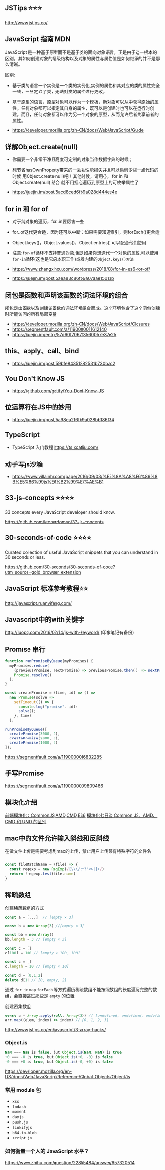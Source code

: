 ## JSTips ⭐️⭐️⭐️
http://www.jstips.co/

## JavaScript 指南 MDN

JavaScript 是一种基于原型而不是基于类的面向对象语言。正是由于这一根本的区别，其如何创建对象的层级结构以及对象的属性与属性值是如何继承的并不是那么清晰。

区别:
* 基于类的语言一个实例是一个类的实例化,实例的属性和其对应的类的属性完全一致，一旦定义了类，无法对类的属性进行更改。
* 基于原型的语言，原型对象可以作为一个模板，新对象可以从中获得原始的属性。任何对象都可以指定其自身的属性，既可以是创建时也可以在运行时创建。而且，任何对象都可以作为另一个对象的原型，从而允许后者共享前者的属性。

* https://developer.mozilla.org/zh-CN/docs/Web/JavaScript/Guide

## 详解Object.create(null)

* 你需要一个非常干净且高度可定制的对象当作数据字典的时候；
* 想节省hasOwnProperty带来的一丢丢性能损失并且可以偷懒少些一点代码的时候
用Object.create(null)吧！其他时候，请用{}。
for in 和 Object.create(null) 结合 就不用担心遍历到原型上的可枚举属性了

* https://juejin.im/post/5acd8ced6fb9a028d444ee4e

## for in 和 for of

* 对于纯对象的遍历，for..in要厉害一些
* for..of迭代更合适，因为还可以中断；如果需要知道索引，则forEach()更合适
* Object.keys()，Object.values()，Object.entries() 可以配合他们使用
* 注意:`for-of`循环不支持普通对象,但是如果你想迭代一个对象的属性,可以使用`for-in`循环(这也是它的本职工作)或者内建的`Object.keys()方法`

* https://www.zhangxinxu.com/wordpress/2018/08/for-in-es6-for-of/
* https://juejin.im/post/5aea83c86fb9a07aae15013b


## 闭包是函数和声明该函数的词法环境的组合
  闭包是由函数以及创建该函数的词法环境组合而成。这个环境包含了这个闭包创建时所能访问的所有局部变量
  * https://developer.mozilla.org/zh-CN/docs/Web/JavaScript/Closures
  * https://segmentfault.com/a/1190000011612140
  * https://juejin.im/entry/57d60f7067f3560057e37e25

## this、apply、call、bind
  * https://juejin.im/post/59bfe84351882531b730bac2

## You Don't Know JS
  * https://github.com/getify/You-Dont-Know-JS

## 位运算符在JS中的妙用
  * https://juejin.im/post/5a98ea2f6fb9a028bb186f34

## TypeScript
  * TypeScript 入门教程 https://ts.xcatliu.com/

## 动手写js沙箱
  * https://www.villainhr.com/page/2016/09/03/%E5%8A%A8%E6%89%8B%E5%86%99js%E6%B2%99%E7%AE%B1

## 33-js-concepts  ⭐️⭐️⭐️⭐️
33 concepts every JavaScript developer should know.

 https://github.com/leonardomso/33-js-concepts

## 30-seconds-of-code ⭐️⭐️⭐️⭐️
Curated collection of useful JavaScript snippets that you can understand in 30 seconds or less.

https://github.com/30-seconds/30-seconds-of-code?utm_source=gold_browser_extension


## JavaScript 标准参考教程⭐️⭐️

http://javascript.ruanyifeng.com/


## Javascript中的with关键字

http://luopq.com/2016/02/14/js-with-keyword/  (印象笔记有备份)


## Promise 串行
```js
function runPromiseByQueue(myPromises) {
  myPromises.reduce(
    (previousPromise, nextPromise) => previousPromise.then(() => nextPromise()),
    Promise.resolve()
  );
}

const createPromise = (time, id) => () =>
  new Promise(solve =>
    setTimeout(() => {
      console.log("promise", id);
      solve();
    }, time)
  );

runPromiseByQueue([
  createPromise(3000, 1),
  createPromise(2000, 2),
  createPromise(1000, 3)
]);
```

https://segmentfault.com/a/1190000016832285


## 手写Promise

https://segmentfault.com/a/1190000009809466


## 模块化介绍

[前端模块化：CommonJS,AMD,CMD,ES6](https://juejin.im/post/5aaa37c8f265da23945f365c)
[模块化七日谈 ](https://juejin.im/post/5aaa37c8f265da23945f365c)
[Common JS、AMD、CMD 和 UMD 的区别 ](https://github.com/G-Grant/Note/issues/3)

## mac中的文件允许输入斜线和反斜线

在做文件上传是需要考虑到mac的上传，禁止用户上传带有特殊字符的文件名

```js

const fileMatchName = (file) => {
  const regexp = new RegExp(/[\\\/:*?"<>|]+/)
  return !regexp.test(file.name)
}
```

## 稀疏数组

创建稀疏数组的方式

```js
const a = [,,,]  // [empty × 3]

const b = new Array(3) //[empty × 3]

const bb = new Array()
bb.length = 3 // [empty × 3]

const c = []
c[100] = 100 // [empty × 100, 100]

const c = []
c.length = 10 // [empty × 10]

const d = [0,1,2]
delete d[1] // [0, empty, 2]
```
通过 `for in` `map` `forEach` 等方式遍历稀疏数组不能按照数组的长度遍历完整的数组，会直接跳过那些是 `empty` 的位置


创建密集数组

```js
const a = Array.apply(null, Array(3)) // [undefined, undefined, undefined]
arr.map((elem, index) => index) // [0, 1, 2, 3]
```
http://www.jstips.co/en/javascript/3-array-hacks/


### Object.is
```js
NaN === NaN is false, but Object.is(NaN, NaN) is true
+0 === -0 is true, but Object.is(+0, -0) is false
-0 === +0 is true, but Object.is(-0, +0) is false
```
https://developer.mozilla.org/en-US/docs/Web/JavaScript/Reference/Global_Objects/Object/is

### 常用 module 包
- `xss`
- `lodash`
- `moment`
- `dayjs`
- `push.js`
- `linkifyjs`
- `b64-to-blob`
- `script.js`

### 如何衡量一个人的 JavaScript 水平？
https://www.zhihu.com/question/22855484/answer/657320514
